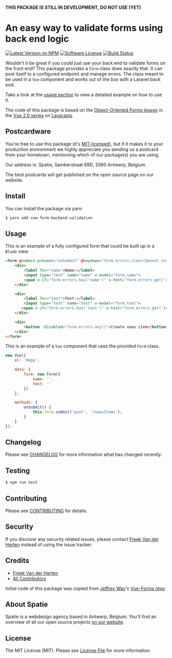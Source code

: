 **THIS PACKAGE IS STILL IN DEVELOPMENT, DO NOT USE (YET)**


# An easy way to validate forms using back end logic

[![Latest Version on NPM](https://img.shields.io/npm/v/vue-form-backend-validation.svg?style=flat-square)](https://npmjs.com/package/vue-form-backend-validation)
[![Software License](https://img.shields.io/badge/license-MIT-brightgreen.svg?style=flat-square)](LICENSE.md)
[![Build Status](https://img.shields.io/travis/spatie/vue-form-backend-validation/master.svg?style=flat-square)](https://travis-ci.org/spatie/vue-form-backend-validation)

Wouldn't it be great if you could just use your back end to validate forms on the front end? This package provides a `Form` class does exactly that. It can post itself to a configured endpoint and manage errors. The class meant to be used in a `Vue` component and works out of the box with a Laravel back end.

Take a look at the [usage section]('#usage') to view a detailed example on how to use it.

The code of this package is based on the [Object-Oriented Forms lesson](https://laracasts.com/series/learn-vue-2-step-by-step/episodes/19) in the [Vue 2.0 series](https://laracasts.com/series/learn-vue-2-step-by-step/) on [Laracasts](https://laracasts.com/).

## Postcardware

You're free to use this package (it's [MIT-licensed](LICENSE.md)), but if it makes it to your production environment we highly appreciate you sending us a postcard from your hometown, mentioning which of our package(s) you are using.

Our address is: Spatie, Samberstraat 69D, 2060 Antwerp, Belgium.

The best postcards will get published on the open source page on our website.

## Install

You can install the package via yarn:

```bash
$ yarn add vue-form-backend-validation
```

## Usage

This is an example of a fully configured form that could be built up in a `Blade` view.

```html
<form @submit.prevent="onSubmit" @keydown="form.errors.clear($event.target.name)">
    <div>
        <label for="name">Name:</label>
        <input type="text" name="name" v-model="form.name"> 
        <span v-if="form.errors.has('name')" v-text="form.errors.get('name')"></span>
    </div>

    <div>
        <label for="text">Text:</label>
        <input type="text" name="text" v-model="form.text">
       <span v-if="form.errors.has('text')" v-text="form.errors.get('text')"></span>
    </div>

    <div>
        <button :disabled="form.errors.any()">Create news item</button>
    </div>
</form>
```

This is an example of a `Vue` component that uses the provided `Form` class. 

```js
new Vue({
    el: '#app',

    data: {
        form: new Form({
            name: '',
            text: ''
        })
    },

    methods: {
        onSubmit() {
            this.form.submit('post', '/newsItems');
        }
    }
});
```

## Changelog

Please see [CHANGELOG](CHANGELOG.md) for more information what has changed recently.

## Testing

``` bash
$ npm run test
```

## Contributing

Please see [CONTRIBUTING](CONTRIBUTING.md) for details.

## Security

If you discover any security related issues, please contact [Freek Van der Herten](https://github.com/freekmurze) instead of using the issue tracker.

## Credits

- [Freek Van der Herten](https://github.com/freekmurze)
- [All Contributors](../../contributors)

Initial code of this package was copied from [Jeffrey Way](https://twitter.com/jeffrey_way)'s [Vue-Forms repo](https://github.com/laracasts/Vue-Forms/)

## About Spatie
Spatie is a webdesign agency based in Antwerp, Belgium. You'll find an overview of all our open source projects [on our website](https://spatie.be/opensource).

## License

The MIT License (MIT). Please see [License File](LICENSE.md) for more information.
